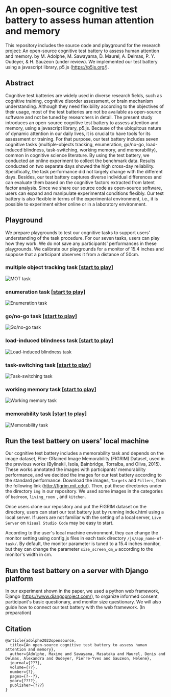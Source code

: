 # An open-source cognitive test battery to assess human attention and memory
This repository includes the source code and playground for the research project: An open-source cognitive test battery to assess human attention and memory.
by M. Adolphe, M. Sawayama, D. Maurel, A. Delmas, P. Y. Oudeyer, & H. Sauzeon (under review). 
We implemented our test battery using a javascript library, p5.js (https://p5js.org/). 

## Abstract

Cognitive test batteries are widely used in diverse research fields, such as cognitive training, cognitive disorder assessment, or brain mechanism understanding. Although they need flexibility according to the objectives of their usage, most of the test batteries are not be available as open-source software and not be tuned by researchers in detail. The present study introduces an open-source cognitive test battery to assess attention and memory, using a javascript library, p5.js. Because of the ubiquitous nature of dynamic attention in our daily lives, it is crucial to have tools for its assessment or training. For that purpose, our test battery includes seven cognitive tasks (multiple-objects tracking, enumeration, go/no-go, load-induced blindness, task-switching, working memory, and memorability), common in cognitive science literature. By using the test battery, we conducted an online experiment to collect the benchmark data. Results conducted on two separate days showed the high cross-day reliability. Specifically, the task performance did not largely change with the different days. Besides, our test battery captures diverse individual differences and can evaluate them based on the cognitive factors extracted from latent factor analysis. Since we share our source code as open-source software, users can expand and manipulate experimental conditions flexibly. Our test battery is also flexible in terms of the experimental environment, i.e., it is possible to experiment either online or in a laboratory environment.



## Playground

We prepare playgrounds to test our cognitive tasks to support users' understanding of the task procedure. 
For our seven tasks, users can play how they work. We do not save any participants' performances in these playgrounds. 
We calibrate our playgrounds for a monitor of 15.4 inches and 
suppose that a participant observes it from a distance of 50cm.  


### multiple object tracking task [[start to play]](https://mswym.com/cog_test/include/main_moteval_task.html)

![MOT task](paperfig/mot.png "mot")

### enumeration task [[start to play]](https://mswym.com/cog_test/include/main_enumeration_task.html)

![Enumeration task](paperfig/enumeration.png "enumeration")

### go/no-go task [[start to play]](https://mswym.com/cog_test/include/main_gonogo_task.html)

![Go/no-go task](paperfig/gonogo.png "gonogo")

### load-induced blindness task [[start to play]](https://mswym.com/cog_test/include/main_loadblindness_task.html)

![Load-induced blindness task](paperfig/loadblindness.png "loadblindness")

### task-switching task [[start to play]](https://mswym.com/cog_test/include/main_taskswitch_task.html)

![Task-switching task](paperfig/taskswitch.png "taskswitch")

### working memory task [[start to play]](https://mswym.com/cog_test/include/main_workingmemory_task.html)

![Working memory task](paperfig/workingmemory.png "workingmemory")

### memorability task [[start to play]](https://mswym.com/cog_test/include/main_memorability_task1.html)

![Memorability task](paperfig/memorability.png "memorability")

## Run the test battery on users' local machine

Our cognitive test battery includes a memorability task and depends on the image dataset, 
FIne-GRained Image Memorability (FIGRIM) Dataset, used in the previous works 
(Bylinskii, Isola, Bainbridge, Torralba, and Oliva, 2015). These works annotated
the images with participants' memorability performance, and we decided the images 
for our test battery according to the standard performance. Download the images,
`Targets` and `Fillers`, from the following link (http://figrim.mit.edu/). 
Then, put these directories under the directory `img` in our repository. 
We used some images in the categories of `bedroom`, `living_room
`, and `kitchen`. 

Once users clone our repository and put the FIGRIM dataset on the directory, 
users can start our test battery just by running index.html using a local server. 
If users are not familiar with the setting of a local server, 
`Live Server` on `Visual Studio Code` may be easy to start. 

According to the user's local machine environment, 
they can change the monitor setting using config.js files in each task directory
`/js/app_name-of-task/`. By default, the monitor parameter is tuned to a 15.4 inches monitor, 
but they can change the parameter `size_screen_cm_w` according to the monitor's width in cm. 

## Run the test battery on a server with Django platform

In our experiment shown in the paper, we used a python web framework, Django 
(https://www.djangoproject.com/), to organize informed consent, participant's basic questionary,
and monitor size questionary. We will also guide how to connect our test battery with 
the web framework. (In preparation)

## Citation
```
@article{adolphe2022opensource,
  title={An open-source cognitive test battery to assess human attention and memory},
  author={Adolphe, Maxime and Sawayama, Masataka and Maurel, Denis and Delmas, Alexandra and Oudeyer, Pierre-Yves and Sauzeon, Helene},
  journal={???},
  volume={??},
  number={?},
  pages={?--?},
  year={????},
  publisher={???}
}
```

